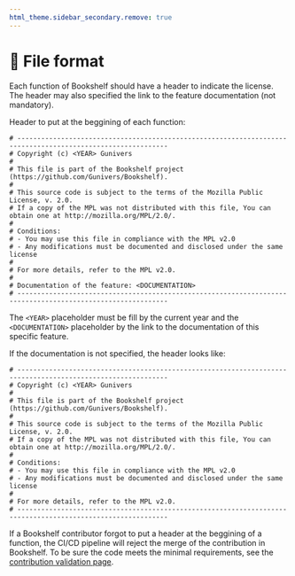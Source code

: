 ```yaml
---
html_theme.sidebar_secondary.remove: true
---
```


# 📄 File format

Each function of Bookshelf should have a header to indicate the license.
The header may also specified the link to the feature documentation (not mandatory).

Header to put at the beggining of each function:
```
# ------------------------------------------------------------------------------------------------------------
# Copyright (c) <YEAR> Gunivers
#
# This file is part of the Bookshelf project (https://github.com/Gunivers/Bookshelf).
#
# This source code is subject to the terms of the Mozilla Public License, v. 2.0.
# If a copy of the MPL was not distributed with this file, You can obtain one at http://mozilla.org/MPL/2.0/.
#
# Conditions:
# - You may use this file in compliance with the MPL v2.0
# - Any modifications must be documented and disclosed under the same license
#
# For more details, refer to the MPL v2.0.
#
# Documentation of the feature: <DOCUMENTATION>
# ------------------------------------------------------------------------------------------------------------
```

The `<YEAR>` placeholder must be fill by the current year and the `<DOCUMENTATION>` placeholder by the link to the documentation of this specific feature.

If the documentation is not specified, the header looks like:
```
# ------------------------------------------------------------------------------------------------------------
# Copyright (c) <YEAR> Gunivers
#
# This file is part of the Bookshelf project (https://github.com/Gunivers/Bookshelf).
#
# This source code is subject to the terms of the Mozilla Public License, v. 2.0.
# If a copy of the MPL was not distributed with this file, You can obtain one at http://mozilla.org/MPL/2.0/.
#
# Conditions:
# - You may use this file in compliance with the MPL v2.0
# - Any modifications must be documented and disclosed under the same license
#
# For more details, refer to the MPL v2.0.
# ------------------------------------------------------------------------------------------------------------
```

If a Bookshelf contributor forgot to put a header at the beggining of a function, the CI/CD pipeline will reject the merge of the contribution in Bookshelf.
To be sure the code meets the minimal requirements, see the [contribution validation page](project:contribution-validation.md).
